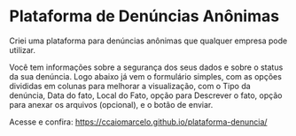 # Plataforma de Denúncias Anônimas
 Criei uma plataforma para denúncias anônimas que qualquer empresa pode utilizar.
 
Você tem informações sobre a segurança dos seus dados e sobre o status da sua denúncia.
Logo abaixo já vem o formulário simples, com as opções divididas em colunas para melhorar a visualização, com o Tipo da denúncia, Data do fato, Local do Fato, opção para Descrever o fato, opção para anexar os arquivos (opcional), e o botão de enviar.

Acesse e confira: https://ccaiomarcelo.github.io/plataforma-denuncia/
